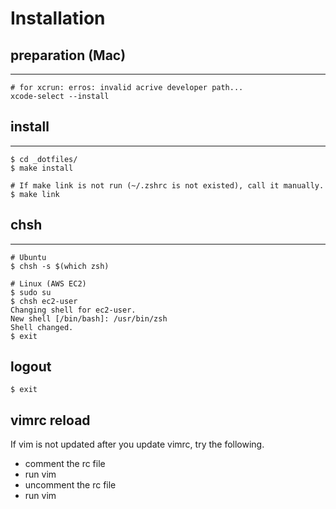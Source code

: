# Installation
## preparation (Mac)
-----
```
# for xcrun: erros: invalid acrive developer path...
xcode-select --install

```

## install
-----
```
$ cd _dotfiles/
$ make install

# If make link is not run (~/.zshrc is not existed), call it manually.
$ make link
```

## chsh
-----
```
# Ubuntu
$ chsh -s $(which zsh)

# Linux (AWS EC2)
$ sudo su
$ chsh ec2-user
Changing shell for ec2-user.
New shell [/bin/bash]: /usr/bin/zsh
Shell changed.
$ exit
```

## logout
```
$ exit
```

## vimrc reload
If vim is not updated after you update vimrc, try the following.
- comment the rc file
- run vim
- uncomment the rc file
- run vim
